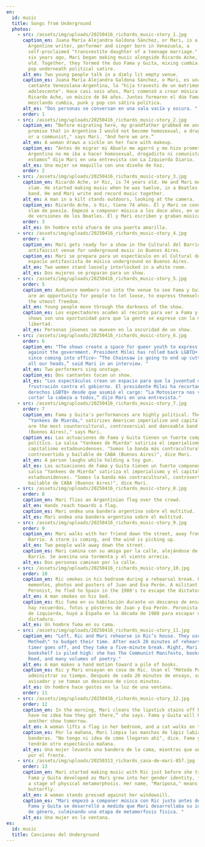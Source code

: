 ```yaml
---
en:
  id: music
  title: Songs from Underground
  photos:
    - src: /assets/img/uploads/20250416_richards_music-story_1.jpg
      caption_en: Juana María Alejandra Galdona Sánchez, or Mari, is a 24-year-old
        Argentine writer, performer and singer born in Venezuela, a
        self-proclaimed "transvestite daughter of a teenage marriage." Almost
        six years ago, Mari began making music alongside Ricardo Ache, a 84-year
        old. Together, they formed the duo Fama y Guita, mixing cumbia, punk and
        pop underneath political satire.
      alt_en: Two young people talk in a dimly lit empty venue.
      caption_es: Juana María Alejandra Galdona Sánchez, o Mari, es una escritora y
        cantante Venezolana-Argentina, la "hija travesti de un matrimonio
        adolescente". Hace casi seis años, Mari comenzó a crear música junto a
        Ricardo Ache, un músico de 84 años. Juntos formaron el dúo Fama y Guita,
        mezclando cumbia, punk y pop con sátira política.
      alt_es: "Dos personas se conversan en una sala vacía y oscura. "
      order: 1
    - src: /assets/img/uploads/20250416_richards_music-story_2.jpg
      caption_en: “Before migrating here, my grandfather grabbed me and made me
        promise that in Argentina I would not become homosexual, a drug addict
        or a communist," says Mari. "And here we are.”
      alt_en: A woman draws a sickle on her face with makeup.
      caption_es: “Antes de migrar mi Abuelo me agarró y me hizo prometerle que en
        Argentina no me iba a hacer homosexual, drogadicto ni comunista. Y acá
        estamos” dijo Mari en una entrevista con La Izquierda Diario.
      alt_es: Una mujer se maquilla con una diseña de hoz.
      order: 2
    - src: /assets/img/uploads/20250416_richards_music-story_3.jpg
      caption_en: Ricardo Ache, or Ric, is 74 years old. He and Mari met at a poetry
        slam. He started making music when he was twelve, in a Beatles cover
        band. He and Mari write and record music together.
      alt_en: A man in a kilt stands outdoors, looking at the camera.
      caption_es: Ricardo Ache, o Ric, tiene 74 años. Él y Mari se conocieron en un
        slam de poesía. Empezó a componer música a los doce años, en una banda
        de versiones de los Beatles. Él y Mari escriben y graban música juntos
      order: 3
      alt_es: Un hombre está afuera de una puerta amarilla.
    - src: /assets/img/uploads/20250416_richards_music-story_4.jpg
      order: 4
      caption_en: Mari gets ready for a show in the Cultural del Barrio, an
        antifascist venue for underground music in Buenos Aires.
      caption_es: Mari se prepara para un espectáculo en el Cultural del Barrio, un
        espacio antifascista de música underground en Buenos Aires.
      alt_en: Two women stand loosely interlocked in a white room.
      alt_es: Dos mujeres se preparan para un show.
    - src: /assets/img/uploads/20250416_richards_music-story_5.jpg
      order: 5
      caption_en: Audience members run into the venue to see Fama y Guita. The shows
        are an opportunity for people to let loose, to express themselves with
        the utmost freedom.
      alt_en: Young people move through the darkness of the show.
      caption_es: Los espectadores acuden al recinto para ver a Fama y Guita. Los
        shows son una oportunidad para que la gente se exprese con la máxima
        libertad.
      alt_es: Personas jóvenes se mueven en la oscuridad de un show.
    - src: /assets/img/uploads/20250416_richards_music-story_6.jpg
      order: 6
      caption_en: "The shows create a space for queer youth to express frustration
        against the government. President Milei has rolled back LGBTQ+ rights
        since coming into office– “The Chainsaw is going to end up cutting off
        all our heads,” said Mari in an interview. "
      alt_en: Two performers sing onstage.
      caption_es: Dos cantantes tocan un show.
      alt_es: "Los espectáculos crean un espacio para que la juventud queer exprese su
        frustración contra el gobierno. El presidente Milei ha recortado los
        derechos LGBTQ+ desde que asumió el cargo: “La Motosierra nos va a
        cortar la cabeza a todos,” dijo Mari en una entrevista."
    - src: /assets/img/uploads/20250416_richards_music-story_7.jpg
      order: 7
      caption_en: Fama y Guita's performances are highly political. The salsa song
        "Yankees de Mierda," satirizes American imperialism and capitalism. "We
        are the most countercultural, controversial and danceable band of CABA
        (Buenos Aires)," says Mari.
      caption_es: Las actuaciones de Fama y Guita tienen un fuerte componente
        político. La salsa "Yankees de Mierda" satiriza el imperialismo y el
        capitalismo estadounidenses. "Somos la banda más contracultural,
        controvertida y bailable de CABA (Buenos Aires)", dice Mari.
      alt_en: A person laughs while holding a toy gun.
      alt_es: Las actuaciones de Fama y Guita tienen un fuerte componente político. La
        salsa "Yankees de Mierda" satiriza el imperialismo y el capitalismo
        estadounidenses. "Somos la banda más contracultural, controvertida y
        bailable de CABA (Buenos Aires)", dice Mari.
    - src: /assets/img/uploads/20250416_richards_music-story_8.jpg
      order: 8
      caption_en: Mari flies an Argentinian flag over the crowd.
      alt_en: Hands reach towards a flag.
      caption_es: Mari ondea una bandera argentina sobre el multitud.
      alt_es: Mari ondea una bandera argentina sobre el multitud.
    - src: /assets/img/uploads/20250416_richards_music-story_9.jpg
      order: 9
      caption_en: Mari walks with her friend down the street, away from Cultura del
        Barrio. A storm is coming, and the wind is picking up.
      alt_en: Two people walk away down the street.
      caption_es: Mari camina con su amiga por la calle, alejándose de Cultura del
        Barrio. Se avecina una tormenta y el viento arrecia.
      alt_es: Dos personas caminan por la calle.
    - src: /assets/img/uploads/20250416_richards_music-story_10.jpg
      order: 10
      caption_en: Ric smokes in his bedroom during a rehearsal break. On his wall are
        mementos, photos and posters of Juan and Eva Perón. A militant left-wing
        Peronist, he fled to Spain in the 1980's to escape the dictatorship.
      alt_en: A man smokes on his bed.
      caption_es: Ric fuma en su habitación durante un descanso de ensayo. En su pared
        hay recuerdos, fotos y pósteres de Juan y Eva Perón. Peronista militante
        de izquierda, huyó a España en la década de 1980 para escapar de la
        dictadura.
      alt_es: Un hombre fuma en su cama.
    - src: /assets/img/uploads/20250416_richards_music-story_11.jpg
      caption_en: "Left, Ric and Mari rehearse in Ric’s house. They use the \"Pomodoro
        Method\" to budget their time. After each 20 minutes of rehearsal, a
        timer goes off, and they take a five-minute break. Right, Mari's
        bookshelf is piled high: she has The Communist Manifesto, books on Lou
        Reed, and many volumes of poetry."
      alt_en: A man makes a hand motion toward a pile of books.
      caption_es: Ric y Mari ensayan en casa de Ric. Usan el "Método Pomodoro" para
        administrar su tiempo. Después de cada 20 minutos de ensayo, suena un
        avisador y se toman un descanso de cinco minutos.
      alt_es: Un hombre hace gestos en la luz de una ventana.
      order: 11
    - src: /assets/img/uploads/20250416_richards_music-story_12.jpg
      order: 12
      caption_en: ​​In the morning, Mari cleans the lipstick stains off her flags. “I
        have no idea how they got there,” she says. Fama y Guita will have
        another show tomorrow.
      alt_en: A woman lifts a flag in her bedroom, and a cat walks on the bed.
      caption_es: Por la mañana, Mari limpia las manchas de lápiz labial de sus
        banderas. "No tengo ni idea de cómo llegaron ahí", dice. Fama y Guita
        tendrán otro espectáculo mañana.
      alt_es: Una mujer levanta una bandera de la cama, mientras que un gato camina
        por el frente.
    - src: /assets/img/uploads/20250313_richards_casa-de-mari-857.jpg
      order: 13
      caption_en: Mari started making music with Ric just before she transitioned.
        Fama y Guita developed as Mari grew into her gender identity, finishing
        a stage of physical metamorphosis. Her name, "Mariposa," means
        butterfly.
      alt_en: A woman stands pressed against her windowsill.
      caption_es: "Mari empezó a componer música con Ric justo antes de su transición.
        Fama y Guita se desarrolló a medida que Mari desarrollaba su identidad
        de género, culminando una etapa de metamorfosis física. "
      alt_es: Una mujer en la ventana.
es:
  id: music
  title: Canciones del Underground
---
```

